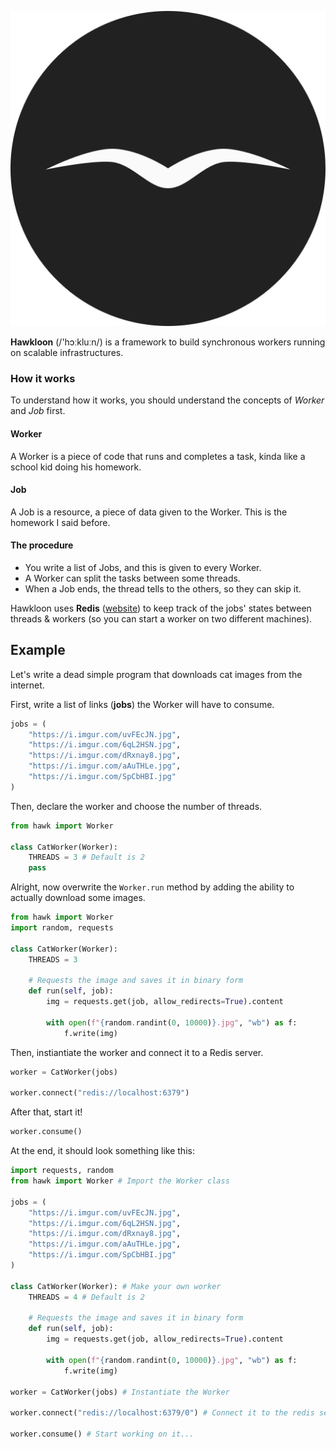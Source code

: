 <p align="center">
    <img src="assets/logo.svg">
</p>

**Hawkloon** (/'hɔːkluːn/) is a framework to build synchronous workers running on scalable infrastructures.

### How it works
To understand how it works, you should understand the concepts of _Worker_ and _Job_ first.

#### Worker
A Worker is a piece of code that runs and completes a task, kinda like a school kid doing his homework.

#### Job
A Job is a resource, a piece of data given to the Worker. This is the homework I said before.

#### The procedure
 - You write a list of Jobs, and this is given to every Worker.
 - A Worker can split the tasks between some threads.
 - When a Job ends, the thread tells to the others, so they can skip it.

Hawkloon uses **Redis** ([website](https://redis.io)) to keep track of the jobs' states between threads & workers (so you can start a worker on two different machines).

## Example
Let's write a dead simple program that downloads cat images from the internet.

First, write a list of links (**jobs**) the Worker will have to consume.
```python
jobs = (
    "https://i.imgur.com/uvFEcJN.jpg",
    "https://i.imgur.com/6qL2HSN.jpg",
    "https://i.imgur.com/dRxnay8.jpg",
    "https://i.imgur.com/aAuTHLe.jpg",
    "https://i.imgur.com/SpCbHBI.jpg"
)
```

Then, declare the worker and choose the number of threads.
```python
from hawk import Worker

class CatWorker(Worker):
    THREADS = 3 # Default is 2
    pass
```

Alright, now overwrite the `Worker.run` method by adding the ability to actually download some images.

```python
from hawk import Worker
import random, requests

class CatWorker(Worker):
    THREADS = 3
    
    # Requests the image and saves it in binary form
    def run(self, job):
        img = requests.get(job, allow_redirects=True).content

        with open(f"{random.randint(0, 10000)}.jpg", "wb") as f:
            f.write(img)
```

Then, instiantiate the worker and connect it to a Redis server.

```python
worker = CatWorker(jobs)

worker.connect("redis://localhost:6379")
```

After that, start it!

```python
worker.consume()
```

At the end, it should look something like this:

```python
import requests, random
from hawk import Worker # Import the Worker class

jobs = (
    "https://i.imgur.com/uvFEcJN.jpg",
    "https://i.imgur.com/6qL2HSN.jpg",
    "https://i.imgur.com/dRxnay8.jpg",
    "https://i.imgur.com/aAuTHLe.jpg",
    "https://i.imgur.com/SpCbHBI.jpg"
)

class CatWorker(Worker): # Make your own worker
    THREADS = 4 # Default is 2
    
    # Requests the image and saves it in binary form
    def run(self, job):
        img = requests.get(job, allow_redirects=True).content

        with open(f"{random.randint(0, 10000)}.jpg", "wb") as f:
            f.write(img)

worker = CatWorker(jobs) # Instantiate the Worker

worker.connect("redis://localhost:6379/0") # Connect it to the redis server
 
worker.consume() # Start working on it...
```